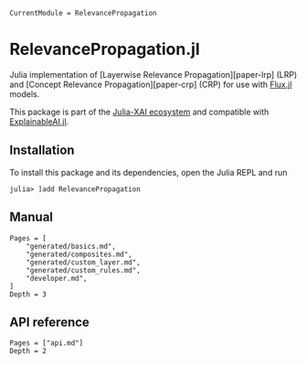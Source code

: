 ```@meta
CurrentModule = RelevancePropagation
```

# RelevancePropagation.jl

Julia implementation of [Layerwise Relevance Propagation][paper-lrp] (LRP) 
and [Concept Relevance Propagation][paper-crp] (CRP) 
for use with [Flux.jl](https://fluxml.ai) models.

This package is part of the [Julia-XAI ecosystem](https://github.com/Julia-XAI) and compatible with
[ExplainableAI.jl](https://github.com/Julia-XAI/ExplainableAI.jl).

## Installation 
To install this package and its dependencies, open the Julia REPL and run 
```julia-repl
julia> ]add RelevancePropagation
```

## Manual
```@contents
Pages = [
    "generated/basics.md",
    "generated/composites.md",
    "generated/custom_layer.md",
    "generated/custom_rules.md",
    "developer.md",
]
Depth = 3
```

## API reference
```@contents
Pages = ["api.md"]
Depth = 2
```